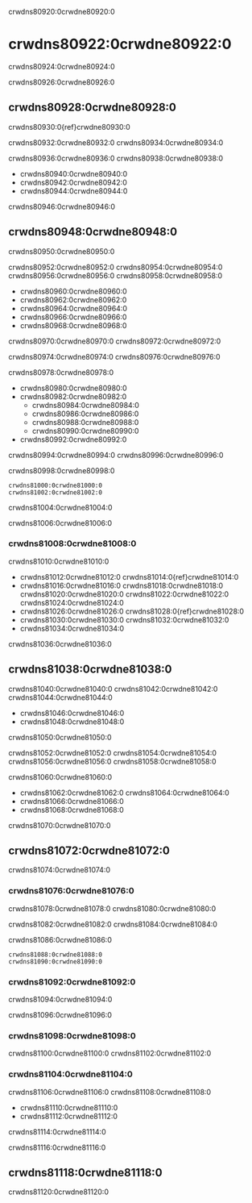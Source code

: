 crwdns80920:0crwdne80920:0
# crwdns80922:0crwdne80922:0

crwdns80924:0crwdne80924:0

crwdns80926:0crwdne80926:0
## crwdns80928:0crwdne80928:0

crwdns80930:0{ref}crwdne80930:0

crwdns80932:0crwdne80932:0 crwdns80934:0crwdne80934:0

crwdns80936:0crwdne80936:0 crwdns80938:0crwdne80938:0

- crwdns80940:0crwdne80940:0
- crwdns80942:0crwdne80942:0
- crwdns80944:0crwdne80944:0

crwdns80946:0crwdne80946:0
## crwdns80948:0crwdne80948:0

crwdns80950:0crwdne80950:0

crwdns80952:0crwdne80952:0 crwdns80954:0crwdne80954:0 crwdns80956:0crwdne80956:0 crwdns80958:0crwdne80958:0

- crwdns80960:0crwdne80960:0
- crwdns80962:0crwdne80962:0
- crwdns80964:0crwdne80964:0
- crwdns80966:0crwdne80966:0
- crwdns80968:0crwdne80968:0

crwdns80970:0crwdne80970:0 crwdns80972:0crwdne80972:0

crwdns80974:0crwdne80974:0 crwdns80976:0crwdne80976:0

crwdns80978:0crwdne80978:0

- crwdns80980:0crwdne80980:0
- crwdns80982:0crwdne80982:0
  - crwdns80984:0crwdne80984:0
  - crwdns80986:0crwdne80986:0
  - crwdns80988:0crwdne80988:0
  - crwdns80990:0crwdne80990:0
- crwdns80992:0crwdne80992:0

crwdns80994:0crwdne80994:0 crwdns80996:0crwdne80996:0

crwdns80998:0crwdne80998:0

```{figure} ../figures/binder-comic.png
crwdns81000:0crwdne81000:0
crwdns81002:0crwdne81002:0
```

crwdns81004:0crwdne81004:0

crwdns81006:0crwdne81006:0
### crwdns81008:0crwdne81008:0

crwdns81010:0crwdne81010:0

- crwdns81012:0crwdne81012:0 crwdns81014:0{ref}crwdne81014:0
- crwdns81016:0crwdne81016:0 crwdns81018:0crwdne81018:0 crwdns81020:0crwdne81020:0 crwdns81022:0crwdne81022:0 crwdns81024:0crwdne81024:0
- crwdns81026:0crwdne81026:0 crwdns81028:0{ref}crwdne81028:0
- crwdns81030:0crwdne81030:0 crwdns81032:0crwdne81032:0
- crwdns81034:0crwdne81034:0

crwdns81036:0crwdne81036:0
## crwdns81038:0crwdne81038:0

crwdns81040:0crwdne81040:0 crwdns81042:0crwdne81042:0 crwdns81044:0crwdne81044:0

- crwdns81046:0crwdne81046:0
- crwdns81048:0crwdne81048:0

crwdns81050:0crwdne81050:0

crwdns81052:0crwdne81052:0 crwdns81054:0crwdne81054:0 crwdns81056:0crwdne81056:0 crwdns81058:0crwdne81058:0

crwdns81060:0crwdne81060:0

- crwdns81062:0crwdne81062:0 crwdns81064:0crwdne81064:0
- crwdns81066:0crwdne81066:0
- crwdns81068:0crwdne81068:0

crwdns81070:0crwdne81070:0
## crwdns81072:0crwdne81072:0

crwdns81074:0crwdne81074:0

### crwdns81076:0crwdne81076:0

crwdns81078:0crwdne81078:0 crwdns81080:0crwdne81080:0

crwdns81082:0crwdne81082:0 crwdns81084:0crwdne81084:0

crwdns81086:0crwdne81086:0

```{figure} ../figures/binder_notebook_banner.jpg
crwdns81088:0crwdne81088:0
crwdns81090:0crwdne81090:0
```

### crwdns81092:0crwdne81092:0

crwdns81094:0crwdne81094:0

crwdns81096:0crwdne81096:0

### crwdns81098:0crwdne81098:0

crwdns81100:0crwdne81100:0 crwdns81102:0crwdne81102:0

### crwdns81104:0crwdne81104:0

crwdns81106:0crwdne81106:0 crwdns81108:0crwdne81108:0

- crwdns81110:0crwdne81110:0
- crwdns81112:0crwdne81112:0

crwdns81114:0crwdne81114:0

crwdns81116:0crwdne81116:0
## crwdns81118:0crwdne81118:0

crwdns81120:0crwdne81120:0
